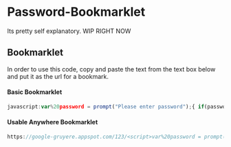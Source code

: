 # Password-Bookmarklet
Its pretty self explanatory. WIP RIGHT NOW
## Bookmarklet
In order to use this code, copy and paste the text from the text box below and put it as the url for a bookmark.
#### Basic Bookmarklet
```javascript
javascript:var%20password = prompt("Please enter password");{ if(password =="test"){alert("Access Granted");window.location.href="google.com";}else{if(password!= null)alert("Access Denied");}};
```
#### Usable Anywhere Bookmarklet
```javascript
https://google-gruyere.appspot.com/123/<script>var%20password = prompt("Please enter password");{ if(password =="test"){alert("Access Granted");window.location.href="google.com";}else{if(password!= null)alert("Access Denied");}};</script>
```
